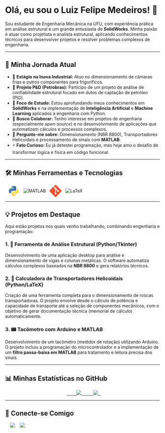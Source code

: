 # Olá, eu sou o Luiz Felipe Medeiros! 👋

Sou estudante de Engenharia Mecânica na UFU, com experiência prática em análise estrutural e um grande entusiasta de **SolidWorks**. Minha paixão é atuar como projetista e analista estrutural, aplicando conhecimentos técnicos para desenvolver projetos e resolver problemas complexos de engenharia.

---

## 🚀 Minha Jornada Atual

- 🔭 **Estágio na Inova Industrial:** Atuo no dimensionamento de câmaras frias e outros componentes para frigoríficos.
- 🔭 **Projeto P&D (Petrobras):** Participo de um projeto de análise de confiabilidade estrutural focado em dutos de captação de petróleo (PIG).
- 🌱 **Foco de Estudo:** Estou aprofundando meus conhecimentos em **SolidWorks** e na implementação de **Inteligência Artificial** e **Machine Learning** aplicados à engenharia com Python.
- 👯 **Busco Colaborar:** Tenho interesse em projetos de engenharia (especialmente *open-source*) e no desenvolvimento de aplicações que automatizem cálculos e processos complexos.
- 💬 **Pergunte-me sobre:** Dimensionamento (NBR 8800), Transportadores Helicoidais e processamento de sinais com **MATLAB**.
- ⚡ **Fato Curioso:** Eu já detestei programação, mas hoje amo o desafio de transformar lógica e física em código funcional.

---

## 🛠️ Minhas Ferramentas e Tecnologias

<div style="display: inline-block;">
  <img align="center" alt="Python" height="40" width="40" src="https://raw.githubusercontent.com/devicons/devicon/master/icons/python/python-original.svg">
  <img align="center" alt="MATLAB" height="40" width="40" src="https://upload.wikimedia.org/wikipedia/commons/2/21/Matlab_Logo.png">
  <img align="center" alt="Git" height="40" width="40" src="https://raw.githubusercontent.com/devicons/devicon/master/icons/git/git-original.svg">
  <img align="center" alt="LaTeX" height="40" src="https://upload.wikimedia.org/wikipedia/commons/thumb/9/92/LaTeX_logo.svg/2560px-LaTeX_logo.svg.png">
</div>

---

## 💡 Projetos em Destaque

Aqui estão projetos nos quais venho trabalhando, combinando engenharia e programação:

### 1. 🔧 Ferramenta de Análise Estrutural (Python/Tkinter)
Desenvolvimento de uma aplicação desktop para análise e dimensionamento de vigas e colunas metálicas. O software automatiza cálculos complexos baseados na **NBR 8800** e gera relatórios técnicos.

### 2. 🔩 Calculadora de Transportadores Helicoidais (Python/LaTeX)
Criação de uma ferramenta completa para o dimensionamento de roscas transportadoras. O projeto envolve desde o cálculo de potência e capacidade de transporte até a seleção de componentes mecânicos, com o objetivo de gerar documentação técnica (memorial de cálculo) automaticamente.

### 3. 📟 Tacômetro com Arduino e MATLAB
Desenvolvimento de um tacômetro (medidor de rotação) utilizando Arduino. O projeto incluiu a programação do microcontrolador e a implementação de um **filtro passa-baixa em MATLAB** para tratamento e leitura precisa dos sinais.

---

## 📊 Minhas Estatísticas no GitHub

<p align="center">
  <a href="https://github.com/M3d3iro5">
        <img height="180em" src="https://github-readme-stats.vercel.app/api?username=M3d3iro5&show_icons=true&theme=dracula&include_all_commits=true&count_private=true&cache_seconds=3600"/>
    
    <img height="180em" src="https://github-readme-stats.vercel.app/api/top-langs/?username=M3d3iro5&layout=compact&langs_count=7&theme=dracula&cache_seconds=3600"/>
  </a>
</p>

---

## 🔗 Conecte-se Comigo

<div> 
  <a href="https://www.linkedin.com/in/luiz-felipe-medeiros-71835123b" target="_blank"><img src="https://img.shields.io/badge/-LinkedIn-0077B5?style=for-the-badge&logo=linkedin&logoColor=white" target="_blank"></a> 
  <a href="mailto:lfelipeomederos@gmail.com" target="_blank"><img src="https://img.shields.io/badge/-Email-D14836?style=for-the-badge&logo=gmail&logoColor=white" target="_blank"></a>
</div>
